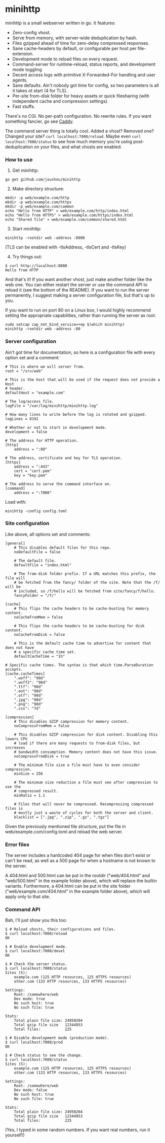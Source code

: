 # minihttp

minihttp is a small webserver written in go. It features:

* Zero-config vhost.
* Serve from memory, with server-wide deduplication by hash.
* Files gzipped ahead of time for zero-delay compressed responses.
* Sane cache-headers by default, or configurable per host per file-extension.
* Development mode to reload files on every request.
* Command-server for runtime-reload, status reports, and development mode toggling
* Decent access logs with primitive X-Forwarded-For handling and user agents.
* Sane defaults. Ain't nobody got time for config, so two parameters is all it takes ot start (4 for TLS).
* Per-site from-disk folder for heavy assets or quick filesharing (with independent cache and compression settings).
* Fast stuffs.

There's no CGI. No per-path configuration. No rewrite rules. If you want something fancier, go see [Caddy](https://caddyserver.com).

The command server thing is totally cool. Added a vhost? Removed one? Changed your site? `curl localhost:7000/reload`. Maybe even `curl localhost:7000/status` to see how much memory you're using post-deduplication on your files, and what vhosts are enabled.

### How to use

1. Get minihttp:
```text
go get github.com/joushou/minihttp
```

2. Make directory structure:
```text
mkdir -p web/example.com/http
mkdir -p web/example.com/https
mkdir -p web/example.com/common
echo "Hello from HTTP" > web/example.com/http/index.html
echo "Hello from HTTPS" > web/example.com/https/index.html
echo "Shared file" > web/example.com/common/shared.html
```

3. Start minihttp:
```text
minihttp -rootdir web -address :8080
```

(TLS can be enabled with -tlsAddress, -tlsCert and -tlsKey)

4. Try things out:
```text
$ curl http://localhost:8080
Hello from HTTP
```

And that's it! If you want another vhost, just make another folder like the web one. You can either restart the server or use the command API to reload it (see the bottom of the README). If you want to run the server permanently, I suggest making a server configuration file, but that's up to you.

If you want to run on port 80 on a Linux box, I would highly recommend setting the appropriate capabilities, rather than running the server as root:
```text
sudo setcap cap_net_bind_service=+ep $(which minihttp)
minihttp -rootdir web -address :80
```

### Server configuration

Ain't got time for documentation, so here is a configuration file with every option set and a comment:

```text
# This is where we will server from.
root = "/srv/web"

# This is the host that will be used if the request does not provide a Host
# header.
defaultHost = "example.com"

# The log/access file.
logFile = "/var/log/minihttp/minihttp.log"

# How many lines to write before the log is rotated and gzipped.
logLines = 8192

# Whether or not to start in development mode.
development = false

# The address for HTTP operation.
[http]
    address = ":80"

# The address, certificate and key for TLS operation.
[https]
    address = ":443"
    cert = "cert.pem"
    key = "key.pem"

# The address to serve the command interface on.
[command]
    address = ":7000"
```

Load with:
```text
minihttp -config config.toml
```

### Site configuration

Like above, all options set and comments:

```text
[general]
    # This disables default files for this repo.
    noDefaultFile = false

    # The default file.
    defaultFile = "index.html"

    # The from-disk folder prefix. If a URL matches this prefix, the file will
    # be fetched from the fancy/ folder of the site. Note that the /f/ will be
    # included, so /f/hello will be fetched from site/fancy/f/hello.
    fancyFolder = "/f/"

[cache]
    # This flips the cache headers to be cache-busting for memory content.
    noCacheFromMem = false

    # This flips the cache headers to be cache-busting for disk content.
    noCacheFromDisk = false

    # This is the default cache time to advertise for content that does not have
    # a specific cache time set.
    defaultCacheTime = "1h"

# Specific cache times. The syntax is that which time.ParseDuration accepts.
[cache.cacheTimes]
    ".woff": "90d"
    ".woff2": "90d"
    ".ttf": "90d"
    ".eot": "90d"
    ".otf": "90d"
    ".jpg": "90d"
    ".png": "90d"
    ".css": "7d"

[compression]
    # This disables GZIP compression for memory content.
    noCompressFromMem = false

    # This disables GZIP compression for disk content. Disabling this lowers CPU
    # load if there are many requests to from-disk files, but increases
    # bandwidth consumption. Memory content does not have this issue.
    noCompressFromDisk = true

    # The minimum file size a file must have to even consider compression.
    minSize = 256

    # The minimum size reduction a file must see after compression to use the
    # compressed result.
    minRatio = 1.1

    # Files that will never be compressed. Recompressing compressed files is
    # mostly just a waste of cycles for both the server and client.
    blacklist = [".jpg", ".zip", ".gz", ".tgz"]
```

Given the previously mentioned file structure, put the file in web/example.com/config.toml and reload the web server.

### Error files

The server includes a hardcoded 404 page for when files don't exist or can't be read, as well as a 500 page for when a hostname is not known to the server.

A 404.html and 500.html can be put in the rootdir ("web/404.html" and "web/500.html" in the example folder above), which will replace the builtin variants. Furthermore, a 404.html can be put in the site folder ("web/example.com/404.html" in the example folder above), which will apply only to that site.

### Command API

Bah, I'll just show you this too:

```text
$ # Reload vhosts, their configurations and files.
$ curl localhost:7000/reload
OK

$ # Enable development mode.
$ curl localhost:7000/devel
OK

$ # Check the server status.
$ curl localhost:7000/status
Sites (5):
	example.com (125 HTTP resources, 125 HTTPS resources)
	other.com (133 HTTP resources, 133 HTTPS resources)

Settings:
	Root: /somewhere/web
	Dev mode: true
	No such host: true
	No such file: true

Stats:
	Total plain file size: 24950204
	Total gzip file size   12344953
	Total files:           225

$ # Disable development mode (production mode).
$ curl localhost:7000/prod
OK

$ # Check status to see the change.
$ curl localhost:7000/status
Sites (5):
	example.com (125 HTTP resources, 125 HTTPS resources)
	other.com (133 HTTP resources, 133 HTTPS resources)

Settings:
	Root: /somewhere/web
	Dev mode: false
	No such host: true
	No such file: true

Stats:
	Total plain file size: 24950204
	Total gzip file size   12344953
	Total files:           225
```

(Yes, I typed in some random numbers. If you want real numbers, run it yourself!)
